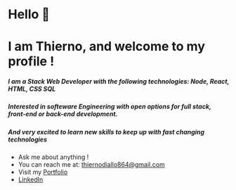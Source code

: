 # Hello 👋
# I am Thierno, and welcome to my profile !
##### I am a Stack Web Developer with the following technologies: Node, React, HTML, CSS SQL
##### Interested in softeware Engineering with open options for full stack, front-end or back-end development. 
##### And very excited to learn new skills to keep up with fast changing technologies 


- Ask me about anything !
- You can reach me at: thiernodiallo864@gmail.com 
- Visit my [Portfolio](http://visitdiallo.com/)
- [LinkedIn](http://www.linkedin.com/in/thierno864/) 


<!-- 
- 🔭 I’m currently working on 
- 🌱 I’m currently learning ...
- 👯 I’m looking to collaborate on ...
- 🤔 I’m looking for help with ...
- 💬 Ask me about ...
- 📫 How to reach me: ...
- 😄 Pronouns: ...
- ⚡ Fun fact: ...
- -->

 <!-- comment syntax -->
